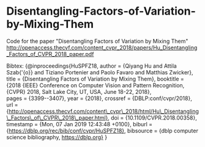 # Disentangling-Factors-of-Variation-by-Mixing-Them
Code for the paper "Disentangling Factors of Variation by Mixing Them" 
http://openaccess.thecvf.com/content_cvpr_2018/papers/Hu_Disentangling_Factors_of_CVPR_2018_paper.pdf

Bibtex:
{@inproceedings{HuSPFZ18,
  author    = {Qiyang Hu and
               Attila Szab{\'{o}} and
               Tiziano Portenier and
               Paolo Favaro and
               Matthias Zwicker},            
  title     = {Disentangling Factors of Variation by Mixing Them},
  booktitle = {2018 {IEEE} Conference on Computer Vision and Pattern Recognition,
               {CVPR} 2018, Salt Lake City, UT, USA, June 18-22, 2018},          
  pages     = {3399--3407},
  year      = {2018}, 
  crossref  = {DBLP:conf/cvpr/2018},
  url       = {http://openaccess.thecvf.com/content\_cvpr\_2018/html/Hu\_Disentangling\_Factors\_of\_CVPR\_2018\_paper.html},
  doi       = {10.1109/CVPR.2018.00358},
  timestamp = {Mon, 07 Jan 2019 12:43:48 +0100},
  biburl    = {https://dblp.org/rec/bib/conf/cvpr/HuSPFZ18},
  bibsource = {dblp computer science bibliography, https://dblp.org}
}

